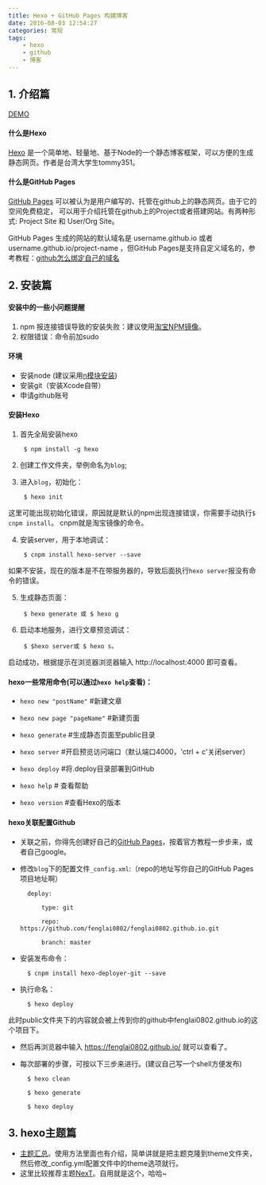 ```yaml
---
title: Hexo + GitHub Pages 构建博客
date: 2016-08-03 12:54:27
categories: 常规
tags:
	- hexo
	- github
	- 博客
---
```

## 1. 介绍篇

[DEMO](https://fenglai0802.github.io/)


#### 什么是Hexo

[Hexo](https://hexo.io/) 是一个简单地、轻量地、基于Node的一个静态博客框架，可以方便的生成静态网页。作者是台湾大学生tommy351。


#### 什么是GitHub Pages

[GitHub Pages](https://pages.github.com/) 可以被认为是用户编写的、托管在github上的静态网页。由于它的空间免费稳定， 可以用于介绍托管在github上的Project或者搭建网站。有两种形式: Project Site 和 User/Org Site。

GitHub Pages 生成的网站的默认域名是 username.github.io 或者 username.github.io/project-name ，但GitHub Pages是支持自定义域名的，参考教程：[github怎么绑定自己的域名](https://www.zhihu.com/question/31377141)


## 2. 安装篇

#### 安装中的一些小问题提醒

1. npm 报连接错误导致的安装失败：建议使用[淘宝NPM镜像](http://npm.taobao.org/)。
2. 权限错误：命令前加sudo

#### 环境

* 安装node (建议采用[n模块安装](https://fenglai0802.github.io/2016/08/03/%E5%88%A9%E7%94%A8%E6%A8%A1%E5%9D%97n%E7%AE%A1%E7%90%86node%E7%89%88%E6%9C%AC/))
* 安装git（安装Xcode自带）
* 申请github账号


#### 安装Hexo

1. 首先全局安装hexo

		$ npm install -g hexo


2. 创建工作文件夹，举例命名为`blog`;

3. 进入`blog`，初始化：

		$ hexo init

这里可能出现初始化错误，原因就是默认的npm出现连接错误，你需要手动执行`$ cnpm install`。
cnpm就是淘宝镜像的命令。

4. 安装server，用于本地调试：

        $ cnpm install hexo-server --save

如果不安装，现在的版本是不在带服务器的，导致后面执行`hexo server`报没有命令的错误。

5. 生成静态页面：

        $ hexo generate 或 $ hexo g

6. 启动本地服务，进行文章预览调试：

        $ $hexo server或 $ hexo s。

启动成功，根据提示在浏览器浏览器输入 http://localhost:4000 即可查看。


#### hexo一些常用命令(可以通过`hexo help`查看)：

* `hexo new "postName"` #新建文章

* `hexo new page "pageName"` #新建页面

* `hexo generate` #生成静态页面至public目录

* `hexo server` #开启预览访问端口（默认端口4000，'ctrl + c'关闭server）

* `hexo deploy` #将.deploy目录部署到GitHub

* `hexo help` # 查看帮助

* `hexo version` #查看Hexo的版本

#### hexo关联配置Github

* 关联之前，你得先创建好自己的[GitHub Pages](https://pages.github.com/)，按着官方教程一步步来，或者自己google。

* 修改`blog`下的配置文件`_config.xml`:（repo的地址写你自己的GitHub Pages项目地址啊）

		deploy:

     		type: git

     		repo: https://github.com/fenglai0802/fenglai0802.github.io.git

    		branch: master

* 安装发布命令：

        $ cnpm install hexo-deployer-git --save

* 执行命名：

        $ hexo deploy

此时public文件夹下的内容就会被上传到你的github中fenglai0802.github.io的这个项目下。


* 然后再浏览器中输入 https://fenglai0802.github.io/ 就可以查看了。

* 每次部署的步骤，可按以下三步来进行。(建议自己写一个shell方便发布)

    	$ hexo clean

    	$ hexo generate

    	$ hexo deploy


## 3. hexo主题篇

* [主题汇总](https://github.com/hexojs/hexo/wiki/Themes)。使用方法里面也有介绍，简单讲就是把主题克隆到theme文件夹，然后修改_config.yml配置文件中的theme选项就行。
* 这里比较推荐主题[NexT](https://github.com/iissnan/hexo-theme-next)。自用就是这个，哈哈~
